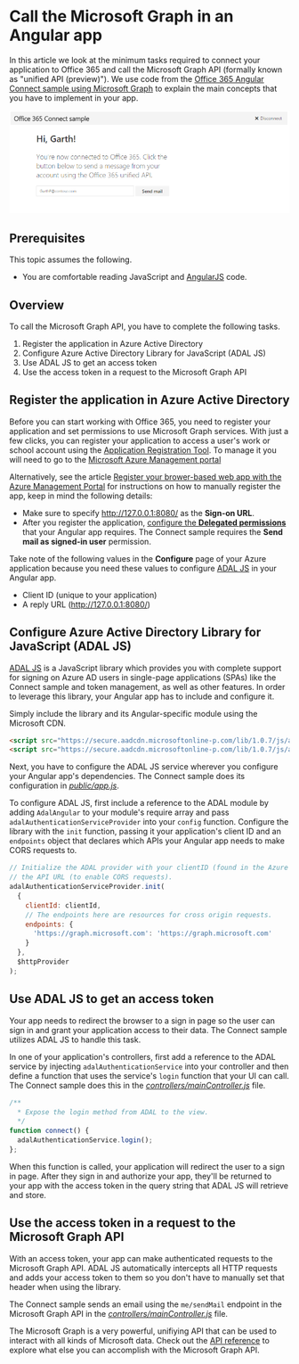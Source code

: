 # Call the Microsoft Graph in an Angular app 

In this article we look at the minimum tasks required to connect your application to Office 365 and call the Microsoft Graph API (formally known as "unified API (preview)"). We use code from the [Office 365 Angular Connect sample using Microsoft Graph](https://github.com/OfficeDev/O365-Angular-Microsoft-Graph-Connect) to explain the main concepts that you have to implement in your app.

![Office 365 Angular Connect sample screenshot](./images/web-screenshot.png)

## Prerequisites  

This topic assumes the following.

* You are comfortable reading JavaScript and [AngularJS](https://angularjs.org/) code.

## Overview

To call the Microsoft Graph API, you have to complete the following tasks.

1. Register the application in Azure Active Directory
2. Configure Azure Active Directory Library for JavaScript (ADAL JS)
3. Use ADAL JS to get an access token
4. Use the access token in a request to the Microsoft Graph API

<!--<a name="register"></a>-->
## Register the application in Azure Active Directory

Before you can start working with Office 365, you need to register your application and set permissions to use Microsoft Graph services.
With just a few clicks, you can register your application to access a user's work or school account using the [Application Registration Tool](https://dev.office.com/app-registration). To manage it you will need to go to the [Microsoft Azure Management portal](https://manage.windowsazure.com)

Alternatively, see the article [Register your brower-based web app with the Azure Management Portal](https://msdn.microsoft.com/office/office365/HowTo/add-common-consent-manually#bk_RegisterWebApp) for instructions on how to manually register the app, keep in mind the following details:

* Make sure to specify http://127.0.0.1:8080/ as the **Sign-on URL**.
* After you register the application, [configure the **Delegated permissions**](https://github.com/OfficeDev/O365-Angular-Microsoft-Graph-Connect/wiki/Grant-permissions-to-the-Connect-application-in-Azure) that your Angular app requires. The Connect sample requires the **Send mail as signed-in user** permission.

Take note of the following values in the **Configure** page of your Azure application because you need these values to configure [ADAL JS](https://github.com/AzureAD/azure-activedirectory-library-for-js) in your Angular app.

* Client ID (unique to your application)
* A reply URL (http://127.0.0.1:8080/)

<!--<a name="adal"></a>-->
## Configure Azure Active Directory Library for JavaScript (ADAL JS)

[ADAL JS](https://github.com/AzureAD/azure-activedirectory-library-for-js) is a JavaScript library which provides you with complete support for signing on Azure AD users in single-page applications (SPAs) like the Connect sample and token management, as well as other features. In order to leverage this library, your Angular app has to include and configure it.

Simply include the library and its Angular-specific module using the Microsoft CDN.

```html
<script src="https://secure.aadcdn.microsoftonline-p.com/lib/1.0.7/js/adal.min.js"></script>
<script src="https://secure.aadcdn.microsoftonline-p.com/lib/1.0.7/js/adal-angular.min.js"></script>
```

Next, you have to configure the ADAL JS service wherever you configure your Angular app's dependencies. The Connect sample does its configuration in [*public/app.js*](https://github.com/OfficeDev/O365-Angular-Microsoft-Graph-Connect/blob/master/public/scripts/app.js). 

To configure ADAL JS, first include a reference to the ADAL module by adding ```AdalAngular``` to your module's require array and pass ```adalAuthenticationServiceProvider``` into your ```config``` function. Configure the library with the ```init``` function, passing it your application's client ID and an ```endpoints``` object that declares which APIs your Angular app needs to make CORS requests to.

```javascript
// Initialize the ADAL provider with your clientID (found in the Azure Management Portal) and 
// the API URL (to enable CORS requests).
adalAuthenticationServiceProvider.init(
  {
    clientId: clientId,
    // The endpoints here are resources for cross origin requests.
    endpoints: {
      'https://graph.microsoft.com': 'https://graph.microsoft.com'
    }
  },
  $httpProvider
);
```

<!--<a name="accessToken"></a>-->
## Use ADAL JS to get an access token

Your app needs to redirect the browser to a sign in page so the user can sign in and grant your application access to their data. The Connect sample utilizes ADAL JS to handle this task. 

In one of your application's controllers, first add a reference to the ADAL service by injecting ```adalAuthenticationService``` into your controller and then define a function that uses the service's ```login``` function that your UI can call. The Connect sample does this in the [*controllers/mainController.js*](https://github.com/OfficeDev/O365-Angular-Microsoft-Graph-Connect/blob/master/public/controllers/mainController.js) file. 

```javascript
/**
  * Expose the login method from ADAL to the view.
  */
function connect() {
  adalAuthenticationService.login();
};
```

When this function is called, your application will redirect the user to a sign in page. After they sign in and authorize your app, they'll be returned to your app with the access token in the query string that ADAL JS will retrieve and store. 

<!--<a name="request"></a>-->
## Use the access token in a request to the Microsoft Graph API

With an access token, your app can make authenticated requests to the Microsoft Graph API. ADAL JS automatically intercepts all HTTP requests and adds your access token to them so you don't have to manually set that header when using the library. 

The Connect sample sends an email using the ```me/sendMail``` endpoint in the Microsoft Graph API in the [*controllers/mainController.js*](https://github.com/OfficeDev/O365-Angular-Microsoft-Graph-Connect/blob/master/public/controllers/mainController.js) file. 

The Microsoft Graph is a very powerful, unifiying API that can be used to interact with all kinds of Microsoft data. Check out the [API reference](http://www.graph.microsoft.io/docs) to explore what else you can accomplish with the Microsoft Graph API.

<!--## Additional resources

-  [Office 365 Angular Connect sample using Microsoft Graph](https://github.com/OfficeDev/O365-Angular-Microsoft-Graph-Connect)
-  [Office Dev Center](http://dev.office.com) 
-  [Microsoft Graph API reference](http://graph.microsoft.io/docs/)-->
